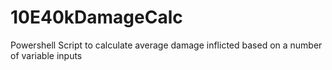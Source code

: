 # 10E40kDamageCalc
Powershell Script to calculate average damage inflicted based on a number of variable inputs
